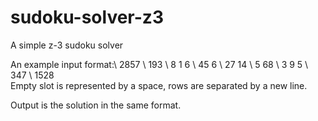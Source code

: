 # sudoku-solver-z3
A simple z-3 sudoku solver

An example input format:\\
   2857  \\
 193     \\
 8   1 6 \\
 45 6    \\
 27   14 \\
    5 68 \\
 3 9   5 \\
     347 \\
  1528  
Empty slot is represented by a space, rows are separated by a new line.

Output is the solution in the same format.  
